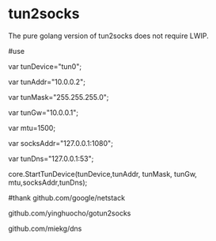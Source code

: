﻿# tun2socks


The pure golang version of tun2socks does not require LWIP.



#use 

var tunDevice="tun0";

var tunAddr="10.0.0.2";

var tunMask="255.255.255.0";

var tunGw="10.0.0.1";

var mtu=1500;

var socksAddr="127.0.0.1:1080";

var tunDns="127.0.0.1:53";

core.StartTunDevice(tunDevice,tunAddr, tunMask, tunGw, mtu,socksAddr,tunDns);

#thank
  github.com/google/netstack
  
  github.com/yinghuocho/gotun2socks
  
  github.com/miekg/dns

